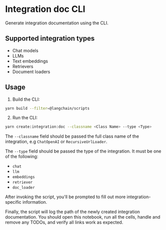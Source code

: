 # Integration doc CLI

Generate integration documentation using the CLI.

## Supported integration types

- Chat models
- LLMs
- Text embeddings
- Retrievers
- Document loaders

## Usage

1. Build the CLI:

```bash
yarn build --filter=@langchain/scripts
```

2. Run the CLI:

```bash
yarn create:integration:doc --classname <Class Name> --type <Type>
```

The `--classname` field should be passed the full class name of the integration, e.g `ChatOpenAI` or `RecursiveUrlLoader`.

The `--type` field should be passed the type of the integration. It must be one of the following:

- `chat`
- `llm`
- `embeddings`
- `retriever`
- `doc_loader`

After invoking the script, you'll be prompted to fill out more integration-specific information.

Finally, the script will log the path of the newly created integration documentation. You should open this notebook, run all the cells, handle and remove any TODOs, and verify all links work as expected.
